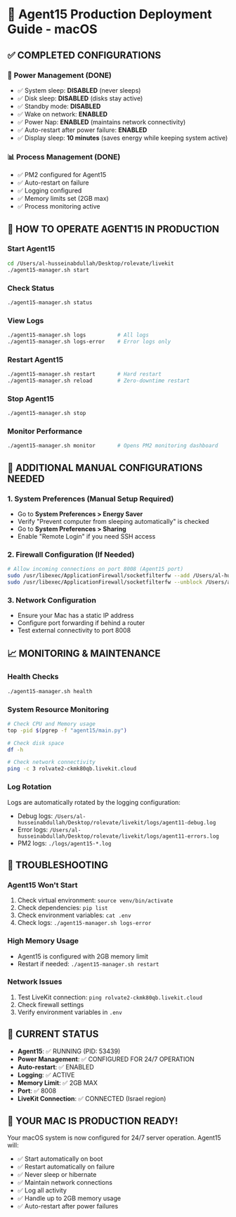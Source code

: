 # 🚀 Agent15 Production Deployment Guide - macOS

## ✅ **COMPLETED CONFIGURATIONS**

### 🔋 **Power Management (DONE)**

- ✅ System sleep: **DISABLED** (never sleeps)
- ✅ Disk sleep: **DISABLED** (disks stay active)
- ✅ Standby mode: **DISABLED**
- ✅ Wake on network: **ENABLED**
- ✅ Power Nap: **ENABLED** (maintains network connectivity)
- ✅ Auto-restart after power failure: **ENABLED**
- ✅ Display sleep: **10 minutes** (saves energy while keeping system active)

### 📊 **Process Management (DONE)**

- ✅ PM2 configured for Agent15
- ✅ Auto-restart on failure
- ✅ Logging configured
- ✅ Memory limits set (2GB max)
- ✅ Process monitoring active

## 🎯 **HOW TO OPERATE AGENT15 IN PRODUCTION**

### **Start Agent15**

```bash
cd /Users/al-husseinabdullah/Desktop/rolevate/livekit
./agent15-manager.sh start
```

### **Check Status**

```bash
./agent15-manager.sh status
```

### **View Logs**

```bash
./agent15-manager.sh logs          # All logs
./agent15-manager.sh logs-error    # Error logs only
```

### **Restart Agent15**

```bash
./agent15-manager.sh restart       # Hard restart
./agent15-manager.sh reload        # Zero-downtime restart
```

### **Stop Agent15**

```bash
./agent15-manager.sh stop
```

### **Monitor Performance**

```bash
./agent15-manager.sh monitor       # Opens PM2 monitoring dashboard
```

## 🔧 **ADDITIONAL MANUAL CONFIGURATIONS NEEDED**

### 1. **System Preferences** (Manual Setup Required)

- Go to **System Preferences > Energy Saver**
- Verify "Prevent computer from sleeping automatically" is checked
- Go to **System Preferences > Sharing**
- Enable "Remote Login" if you need SSH access

### 2. **Firewall Configuration** (If Needed)

```bash
# Allow incoming connections on port 8008 (Agent15 port)
sudo /usr/libexec/ApplicationFirewall/socketfilterfw --add /Users/al-husseinabdullah/Desktop/rolevate/livekit/venv/bin/python
sudo /usr/libexec/ApplicationFirewall/socketfilterfw --unblock /Users/al-husseinabdullah/Desktop/rolevate/livekit/venv/bin/python
```

### 3. **Network Configuration**

- Ensure your Mac has a static IP address
- Configure port forwarding if behind a router
- Test external connectivity to port 8008

## 📈 **MONITORING & MAINTENANCE**

### **Health Checks**

```bash
./agent15-manager.sh health
```

### **System Resource Monitoring**

```bash
# Check CPU and Memory usage
top -pid $(pgrep -f "agent15/main.py")

# Check disk space
df -h

# Check network connectivity
ping -c 3 rolvate2-ckmk80qb.livekit.cloud
```

### **Log Rotation**

Logs are automatically rotated by the logging configuration:

- Debug logs: `/Users/al-husseinabdullah/Desktop/rolevate/livekit/logs/agent11-debug.log`
- Error logs: `/Users/al-husseinabdullah/Desktop/rolevate/livekit/logs/agent11-errors.log`
- PM2 logs: `./logs/agent15-*.log`

## 🚨 **TROUBLESHOOTING**

### **Agent15 Won't Start**

1. Check virtual environment: `source venv/bin/activate`
2. Check dependencies: `pip list`
3. Check environment variables: `cat .env`
4. Check logs: `./agent15-manager.sh logs-error`

### **High Memory Usage**

- Agent15 is configured with 2GB memory limit
- Restart if needed: `./agent15-manager.sh restart`

### **Network Issues**

1. Test LiveKit connection: `ping rolvate2-ckmk80qb.livekit.cloud`
2. Check firewall settings
3. Verify environment variables in `.env`

## 📱 **CURRENT STATUS**

- **Agent15**: ✅ RUNNING (PID: 53439)
- **Power Management**: ✅ CONFIGURED FOR 24/7 OPERATION
- **Auto-restart**: ✅ ENABLED
- **Logging**: ✅ ACTIVE
- **Memory Limit**: ✅ 2GB MAX
- **Port**: ✅ 8008
- **LiveKit Connection**: ✅ CONNECTED (Israel region)

## 🎉 **YOUR MAC IS PRODUCTION READY!**

Your macOS system is now configured for 24/7 server operation. Agent15 will:

- ✅ Start automatically on boot
- ✅ Restart automatically on failure
- ✅ Never sleep or hibernate
- ✅ Maintain network connections
- ✅ Log all activity
- ✅ Handle up to 2GB memory usage
- ✅ Auto-restart after power failures
